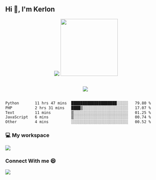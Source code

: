 ## Hi 👋, I'm Kerlon
<div align="center">
 <img scr="">
 <img src= "https://github-readme-stats.vercel.app/api?username=kerlonfernandes&show_icons=true&theme=radical"/>
  <img height="180em" src="https://github-readme-stats.vercel.app/api/top-langs/?username=kerlonfernandes&layout=compact&langs_count=8&theme=radical"/>
</div>


<p align="center" style="margin: 30px;">

 <img src="https://skillicons.dev/icons?i=html,css,bootstrap,js,nodejs,jquery,python,flask,php,mysql,lua,sqlite,firebase">

</p>
<!--START_SECTION:waka-->

```txt
Python       11 hrs 47 mins  ████████████████████░░░░░   79.80 %
PHP          2 hrs 31 mins   ████▒░░░░░░░░░░░░░░░░░░░░   17.07 %
Text         11 mins         ▒░░░░░░░░░░░░░░░░░░░░░░░░   01.25 %
JavaScript   6 mins          ▒░░░░░░░░░░░░░░░░░░░░░░░░   00.74 %
Other        4 mins          ░░░░░░░░░░░░░░░░░░░░░░░░░   00.52 %
```

<!--END_SECTION:waka-->


<p align="center">
 <h3>💻 My workspace</h3>
    <img src="https://skillicons.dev/icons?i=ubuntu" />
</p>

<p align="center">
 <h3>Connect With me 😄</h3> 
    <a href="https://www.linkedin.com/in/kerlon-fernandes"><img src="https://skillicons.dev/icons?i=linkedin" />
  </a>
</p>



